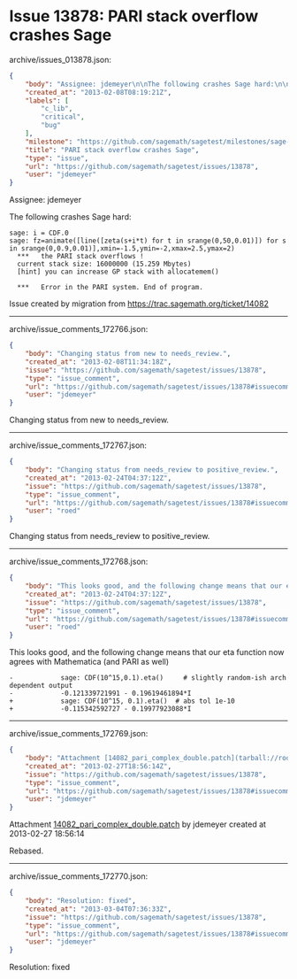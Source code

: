 # Issue 13878: PARI stack overflow crashes Sage

archive/issues_013878.json:
```json
{
    "body": "Assignee: jdemeyer\n\nThe following crashes Sage hard:\n\n```\nsage: i = CDF.0\nsage: fz=animate([line([zeta(s+i*t) for t in srange(0,50,0.01)]) for s in srange(0,0.9,0.01)],xmin=-1.5,ymin=-2,xmax=2.5,ymax=2)\n  ***   the PARI stack overflows !\n  current stack size: 16000000 (15.259 Mbytes)\n  [hint] you can increase GP stack with allocatemem()\n\n  ***   Error in the PARI system. End of program.\n```\n\n\nIssue created by migration from https://trac.sagemath.org/ticket/14082\n\n",
    "created_at": "2013-02-08T08:19:21Z",
    "labels": [
        "c_lib",
        "critical",
        "bug"
    ],
    "milestone": "https://github.com/sagemath/sagetest/milestones/sage-5.8",
    "title": "PARI stack overflow crashes Sage",
    "type": "issue",
    "url": "https://github.com/sagemath/sagetest/issues/13878",
    "user": "jdemeyer"
}
```
Assignee: jdemeyer

The following crashes Sage hard:

```
sage: i = CDF.0
sage: fz=animate([line([zeta(s+i*t) for t in srange(0,50,0.01)]) for s in srange(0,0.9,0.01)],xmin=-1.5,ymin=-2,xmax=2.5,ymax=2)
  ***   the PARI stack overflows !
  current stack size: 16000000 (15.259 Mbytes)
  [hint] you can increase GP stack with allocatemem()

  ***   Error in the PARI system. End of program.
```


Issue created by migration from https://trac.sagemath.org/ticket/14082





---

archive/issue_comments_172766.json:
```json
{
    "body": "Changing status from new to needs_review.",
    "created_at": "2013-02-08T11:34:18Z",
    "issue": "https://github.com/sagemath/sagetest/issues/13878",
    "type": "issue_comment",
    "url": "https://github.com/sagemath/sagetest/issues/13878#issuecomment-172766",
    "user": "jdemeyer"
}
```

Changing status from new to needs_review.



---

archive/issue_comments_172767.json:
```json
{
    "body": "Changing status from needs_review to positive_review.",
    "created_at": "2013-02-24T04:37:12Z",
    "issue": "https://github.com/sagemath/sagetest/issues/13878",
    "type": "issue_comment",
    "url": "https://github.com/sagemath/sagetest/issues/13878#issuecomment-172767",
    "user": "roed"
}
```

Changing status from needs_review to positive_review.



---

archive/issue_comments_172768.json:
```json
{
    "body": "This looks good, and the following change means that our eta function now agrees with Mathematica (and PARI as well)\n\n\n```\n-            sage: CDF(10^15,0.1).eta()     # slightly random-ish arch dependent output\n-            -0.121339721991 - 0.19619461894*I   \n+            sage: CDF(10^15, 0.1).eta()  # abs tol 1e-10\n+            -0.115342592727 - 0.19977923088*I\n```\n",
    "created_at": "2013-02-24T04:37:12Z",
    "issue": "https://github.com/sagemath/sagetest/issues/13878",
    "type": "issue_comment",
    "url": "https://github.com/sagemath/sagetest/issues/13878#issuecomment-172768",
    "user": "roed"
}
```

This looks good, and the following change means that our eta function now agrees with Mathematica (and PARI as well)


```
-            sage: CDF(10^15,0.1).eta()     # slightly random-ish arch dependent output
-            -0.121339721991 - 0.19619461894*I   
+            sage: CDF(10^15, 0.1).eta()  # abs tol 1e-10
+            -0.115342592727 - 0.19977923088*I
```




---

archive/issue_comments_172769.json:
```json
{
    "body": "Attachment [14082_pari_complex_double.patch](tarball://root/attachments/some-uuid/ticket14082/14082_pari_complex_double.patch) by jdemeyer created at 2013-02-27 18:56:14\n\nRebased.",
    "created_at": "2013-02-27T18:56:14Z",
    "issue": "https://github.com/sagemath/sagetest/issues/13878",
    "type": "issue_comment",
    "url": "https://github.com/sagemath/sagetest/issues/13878#issuecomment-172769",
    "user": "jdemeyer"
}
```

Attachment [14082_pari_complex_double.patch](tarball://root/attachments/some-uuid/ticket14082/14082_pari_complex_double.patch) by jdemeyer created at 2013-02-27 18:56:14

Rebased.



---

archive/issue_comments_172770.json:
```json
{
    "body": "Resolution: fixed",
    "created_at": "2013-03-04T07:36:33Z",
    "issue": "https://github.com/sagemath/sagetest/issues/13878",
    "type": "issue_comment",
    "url": "https://github.com/sagemath/sagetest/issues/13878#issuecomment-172770",
    "user": "jdemeyer"
}
```

Resolution: fixed
